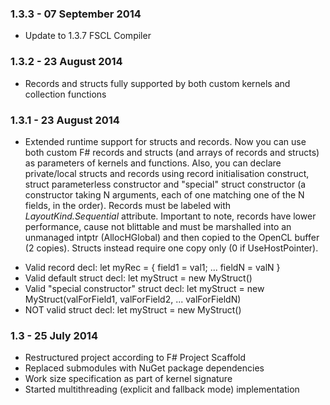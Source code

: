 ### 1.3.3 - 07 September 2014
* Update to 1.3.7 FSCL Compiler

### 1.3.2 - 23 August 2014
* Records and structs fully supported by both custom kernels and collection functions

### 1.3.1 - 23 August 2014
* Extended runtime support for structs and records. Now you can use both custom F# records and structs (and arrays of records and structs) as parameters of kernels and functions. Also, you can declare private/local structs and records using record initialisation construct, struct parameterless constructor and "special" struct constructor (a constructor taking N arguments, each of one matching one of the N fields, in the order). Records must be labeled with _LayoutKind.Sequential_ attribute. Important to note, records have lower performance, cause not blittable and must be marshalled into an unmanaged intptr (AllocHGlobal) and then copied to the OpenCL buffer (2 copies). Structs instead require one copy only (0 if UseHostPointer).
- Valid record decl: let myRec = { field1 = val1; ... fieldN = valN }
- Valid default struct decl: let myStruct = new MyStruct()
- Valid "special constructor" struct decl: let myStruct = new MyStruct(valForField1, valForField2, ... valForFieldN)
- NOT valid struct decl: let myStruct = new MyStruct(<Args where the i-TH is not a value assigned to the i-TH field>)

### 1.3 - 25 July 2014
* Restructured project according to F# Project Scaffold
* Replaced submodules with NuGet package dependencies
* Work size specification as part of kernel signature
* Started multithreading (explicit and fallback mode) implementation
